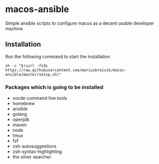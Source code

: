 # macos-ansible
Simple ansible scripts to configure macos as a decent usable developer machine

## Installation

Run the following command to start the installation

```
sh -c "$(curl -fsSL https://raw.githubusercontent.com/mariusbreivik/macos-ansible/master/setup.sh)"
```

### Packages which is going to be installed
- xocde command line tools
- homebrew
- ansible
- golang
- openjdk
- maven
- node
- tmux
- fzf
- zsh-autosuggestions
- zsh-syntax-highlighting
- the silver searcher

